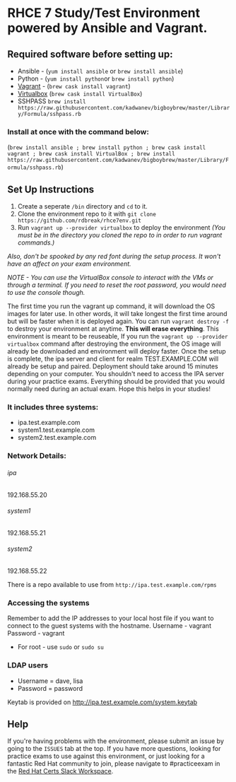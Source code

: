 # RHCE 7 Study/Test Environment powered by Ansible and Vagrant. 

## Required software before setting up:
- Ansible - (`yum install ansible` or `brew install ansible`)
- Python - (`yum install python`or `brew install python`)
- [Vagrant](https://www.vagrantup.com/downloads.html) - (`brew cask install vagrant`)
- [Virtualbox](https://www.virtualbox.org/wiki/Downloads) (`brew cask install VirtualBox`)
- SSHPASS `brew install https://raw.githubusercontent.com/kadwanev/bigboybrew/master/Library/Formula/sshpass.rb`
### Install at once with the command below:
(`brew install ansible ; brew install python ; brew cask install vagrant ; brew cask install VirtualBox ; brew install https://raw.githubusercontent.com/kadwanev/bigboybrew/master/Library/Formula/sshpass.rb`)

## Set Up Instructions
1. Create a seperate `/bin` directory and `cd` to it. 
2. Clone the environment repo to it with `git clone https://github.com/rdbreak/rhce7env.git`
3. Run `vagrant up --provider virtualbox` to deploy the environment _(You must be in the directory you cloned the repo to in order to run vagrant commands.)_

*Also, don't be spooked by any red font during the setup process. It won't have an affect on your exam environment.* 

_NOTE - You can use the VirtualBox console to interact with the VMs or through a terminal. If you need to reset the root password, you would need to use the console though._

The first time you run the vagrant up command, it will download the OS images for later use. In other words, it will take longest the first time around but will be faster when it is deployed again. You can run `vagrant destroy -f` to destroy your environment at anytime. **This will erase everything**. This environment is meant to be reuseable, If you run the `vagrant up --provider virtualbox` command after destroying the environment, the OS image will already be downloaded and environment will deploy faster. Once the setup is complete, the ipa server and client for realm TEST.EXAMPLE.COM will already be setup and paired. Deployment should take around 15 minutes depending on your computer. You shouldn't need to access the IPA server during your practice exams. Everything should be provided that you would normally need during an actual exam. Hope this helps  in your studies!

### It includes three systems:
- ipa.test.example.com
- system1.test.example.com
- system2.test.example.com

### Network Details:
###### ipa
192.168.55.20
###### system1
192.168.55.21
###### system2
192.168.55.22

There is a repo available to use from `http://ipa.test.example.com/rpms`

### Accessing the systems
Remember to add the IP addresses to your local host file if you want to connect to the guest systems with the hostname.
Username - vagrant
Password - vagrant
- For root - use `sudo` or `sudo su`

### LDAP users
- Username = dave, lisa
- Password = password

Keytab is provided on http://ipa.test.example.com/system.keytab

## Help
If you're having problems with the environment, please submit an issue by going to the `ISSUES` tab at the top. If you have more questions, looking for practice exams to use against this environment, or just looking for a fantastic Red Hat community to join, please navigate to #practiceexam in the [Red Hat Certs Slack Workspace](https://join.slack.com/t/redhat-certs/shared_invite/enQtNjAxNDc3MzYyMTAxLWZlM2ZhMGRlNGI2YjQyMzQ4NWEyNDIyYTJiNzcxM2E1ZDVkZmQ4MzU2MTc0ZDRlNzg2MTU5NWIwZjFjZDdjMGE).
